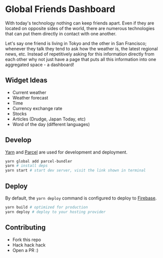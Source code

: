 # Global Friends Dashboard

With today's technology nothing can keep friends apart. Even if they are located on opposite sides of the world, there are numerous technologies that can put them directly in contact with one another.

Let's say one friend is living in Tokyo and the other in San Francisco; whenever they talk they tend to ask how the weather is, the latest regional news, etc. Instead of repetitively asking for this information directly from each other why not just have a page that puts all this information into one aggregated space - a dashboard!


## Widget Ideas

* Current weather
* Weather forecast
* Time
* Currency exchange rate
* Stocks
* Articles (Drudge, Japan Today, etc)
* Word of the day (different languages)

## Develop

[Yarn](https://yarnpkg.com/en/) and [Parcel](https://parceljs.org/) are used for development and deployment.

```bash
yarn global add parcel-bundler
yarn # install deps
yarn start # start dev server, visit the link shown in terminal
```

## Deploy

By default, the `yarn deploy` command is configured to deploy to [Firebase](https://www.firebase.com).

```bash
yarn build # optimized for production
yarn deploy # deploy to your hosting provider
```

## Contributing

* Fork this repo
* Hack hack hack
* Open a PR :)
